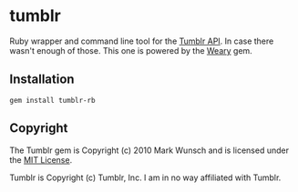 # tumblr

Ruby wrapper and command line tool for the [Tumblr API](http://www.tumblr.com/docs/en/api). In case there wasn't enough of those. This one is powered by the [Weary](http://github.com/mwunsch/weary) gem.

## Installation

	gem install tumblr-rb	

## Copyright

The Tumblr gem is Copyright (c) 2010 Mark Wunsch and is licensed under the [MIT License](http://creativecommons.org/licenses/MIT/). 

Tumblr is Copyright (c) Tumblr, Inc. I am in no way affiliated with Tumblr.
